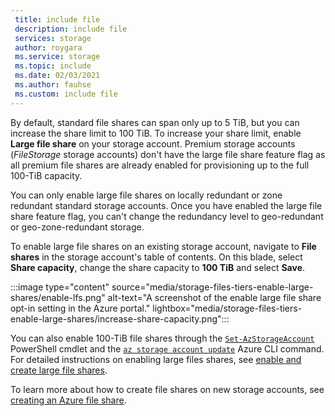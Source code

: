 ```yaml
---
 title: include file
 description: include file
 services: storage
 author: roygara
 ms.service: storage
 ms.topic: include
 ms.date: 02/03/2021
 ms.author: fauhse
 ms.custom: include file
---
```

By default, standard file shares can span only up to 5 TiB, but you can increase the share limit to 100 TiB. To increase your share limit, enable **Large file share** on your storage account. Premium storage accounts (*FileStorage* storage accounts) don't have the large file share feature flag as all premium file shares are already enabled for provisioning up to the full 100-TiB capacity.

You can only enable large file shares on locally redundant or zone redundant standard storage accounts. Once you have enabled the large file share feature flag, you can't change the redundancy level to geo-redundant or geo-zone-redundant storage.

To enable large file shares on an existing storage account, navigate to **File shares** in the storage account's table of contents.
On this blade, select **Share capacity**, change the share capacity to **100 TiB** and select **Save**.

:::image type="content" source="media/storage-files-tiers-enable-large-shares/enable-lfs.png" alt-text="A screenshot of the enable large file share opt-in setting in the Azure portal." lightbox="media/storage-files-tiers-enable-large-shares/increase-share-capacity.png":::

You can also enable 100-TiB file shares through the [`Set-AzStorageAccount`](/powershell/module/az.storage/set-azstorageaccount) PowerShell cmdlet and the [`az storage account update`](/cli/azure/storage/account#az-storage-account-update) Azure CLI command. For detailed instructions on enabling large files shares, see [enable and create large file shares](../articles/storage/files/storage-files-how-to-create-large-file-share.md).

To learn more about how to create file shares on new storage accounts, see [creating an Azure file share](../articles/storage/files/storage-how-to-create-file-share.md).